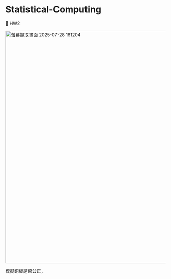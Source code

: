 # Statistical-Computing

📌 HW2

<img width="710" height="731" alt="螢幕擷取畫面 2025-07-28 161204" src="https://github.com/user-attachments/assets/882bd6e8-c948-45e8-a38e-fa46b9c78ff3" />


模擬銅板是否公正，
